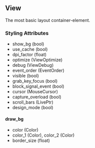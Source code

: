 ## View
The most basic layout container-element.

### Styling Attributes
- show_bg (bool)
- use_cache (bool)
- dpi_factor (float)
- optimize (ViewOptimize)
- debug (ViewDebug)
- event_order (EventOrder)
- visible (bool)
- grab_key_focus (bool)
- block_signal_event (bool)
- cursor (MouseCursor)
- capture_overload (bool)
- scroll_bars (LivePtr)
- design_mode (bool)

#### draw_bg
- color (Color)
- color_1 (Color), color_2 (Color)
- border_size (float)
